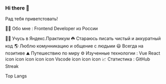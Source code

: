 ### Hi there 👋

Рад тебя приветстовать! 

👨‍💻 Обо мне :
Frontend Developer  из России

👨‍🎓 Учусь в Яндекс.Практикум
☘️ Стараюсь писать чистый и аккуратный код
🌎 Люблю комунникацию и общение с людьми
😃 Всегда на позитиве
⛰️ Путешествию по миру
⚙️ Изученные технологии :
Vue  React  icon  icon  icon  icon  icon  Vscode  icon  icon  icon 
📈 Статистика :
GitHub Streak

Top Langs

<!--
**NMaksG/NMaksG** is a ✨ _special_ ✨ repository because its `README.md` (this file) appears on your GitHub profile.

Here are some ideas to get you started:

- 🔭 I’m currently working on ...
- 🌱 I’m currently learning ...
- 👯 I’m looking to collaborate on ...
- 🤔 I’m looking for help with ...
- 💬 Ask me about ...
- 📫 How to reach me: ...
- 😄 Pronouns: ...
- ⚡ Fun fact: ...
-->
